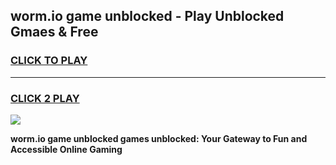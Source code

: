 
## worm.io game unblocked - Play Unblocked Gmaes & Free
<h3>
<a href="https://news.freeplayer.one?title=worm.io_game_unblocked&ref=16F">CLICK TO PLAY</a></h3>
<hr>

<h3>
<a href="https://news.freeplayer.one?title=worm.io_game_unblocked&ref=16F">CLICK 2 PLAY</a>
  
</h3>

<a href="https://news.freeplayer.one?title=worm.io_game_unblocked&ref=16F/"><img src="https://clearcache.store/games.png"></a>


**worm.io game unblocked games unblocked: Your Gateway to Fun and Accessible Online Gaming**
